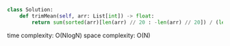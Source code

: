 ```python
class Solution:
    def trimMean(self, arr: List[int]) -> float:
        return sum(sorted(arr)[len(arr) // 20 : -len(arr) // 20]) / (len(arr) * 9 // 10)
```

time complexity: O(NlogN)
space complexity: O(N)